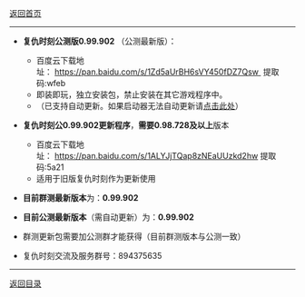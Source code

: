[返回首页](./Home.md)
***

- **复仇时刻公测版0.99.902** （公测最新版）：
  - 百度云下载地址： https://pan.baidu.com/s/1Zd5aUrBH6sVY450fDZ7Qsw    提取码:wfeb
  - 即装即玩，独立安装包，禁止安装在其它游戏程序中。
  - （已支持自动更新。如果启动器无法自动更新请[点击此处](./启动器无法获得更新)）


 - **复仇时刻公0.99.902更新程序**，**需要0.98.728及以上**版本 
   
    -  百度云下载地址： https://pan.baidu.com/s/1ALYJjTQap8zNEaUUzkd2hw  提取码:5a21
    -  适用于旧版复仇时刻作为更新使用

  
- **目前群测最新版本**为：**0.99.902**

- **目前公测最新版本**（需自动更新）为：**0.99.902**  


- 群测更新包需要加公测群才能获得（目前群测版本与公测一致）


- 复仇时刻交流及服务群号：894375635

***
[返回目录](./常见问题指南.md)
